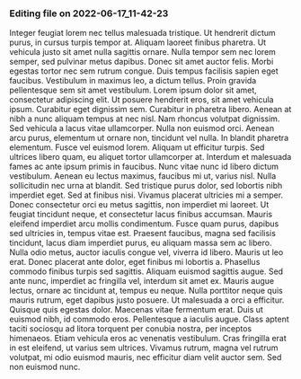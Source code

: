

### Editing file on 2022-06-17_11-42-23

Integer feugiat lorem nec tellus malesuada tristique. Ut hendrerit dictum purus, in cursus turpis tempor at. Aliquam laoreet finibus pharetra. Ut vehicula justo sit amet nulla sagittis ornare. Nulla tempor sem nec lorem semper, sed pulvinar metus dapibus. Donec sit amet auctor felis. Morbi egestas tortor nec sem rutrum congue. Duis tempus facilisis sapien eget faucibus. Vestibulum in maximus leo, a dictum tellus. Proin gravida pellentesque sem sit amet vestibulum. Lorem ipsum dolor sit amet, consectetur adipiscing elit. Ut posuere hendrerit eros, sit amet vehicula ipsum. Curabitur eget dignissim sem.
Curabitur in pharetra libero. Aenean at nibh a nunc aliquam tempus at nec nisl. Nam rhoncus volutpat dignissim. Sed vehicula a lacus vitae ullamcorper. Nulla non euismod orci. Aenean arcu purus, elementum ut ornare non, tincidunt vel nulla. In blandit pharetra elementum. Fusce vel euismod lorem. Aliquam ut efficitur turpis. Sed ultrices libero quam, eu aliquet tortor ullamcorper at. Interdum et malesuada fames ac ante ipsum primis in faucibus.
Nunc vitae nunc id libero dictum vestibulum. Aenean eu lectus maximus, faucibus mi ut, varius nisl. Nulla sollicitudin nec urna at blandit. Sed tristique purus dolor, sed lobortis nibh imperdiet eget. Sed at finibus nisi. Vivamus placerat ultricies mi a semper. Donec consectetur orci eu metus sagittis, non imperdiet mi laoreet. Ut feugiat tincidunt neque, et consectetur lacus finibus accumsan. Mauris eleifend imperdiet arcu mollis condimentum. Fusce quam purus, dapibus sed ultricies in, tempus vitae est. Praesent faucibus, magna sed facilisis tincidunt, lacus diam imperdiet purus, eu aliquam massa sem ac libero. Nulla odio metus, auctor iaculis congue vel, viverra id libero. Mauris ut leo erat. Donec placerat ante dolor, eget finibus mi lobortis a. Phasellus commodo finibus turpis sed sagittis.
Aliquam euismod sagittis augue. Sed ante nunc, imperdiet ac fringilla vel, interdum sit amet ex. Mauris augue lectus, ornare ac tincidunt at, tempus eu neque. Nulla porttitor neque quis mauris rutrum, eget dapibus justo posuere. Ut malesuada a orci a efficitur. Quisque quis egestas dolor. Maecenas vitae fermentum erat. Duis ut euismod nibh, id commodo eros. Pellentesque a iaculis augue. Class aptent taciti sociosqu ad litora torquent per conubia nostra, per inceptos himenaeos. Etiam vehicula eros ac venenatis vestibulum. Cras fringilla erat in est eleifend, ut varius sem ultrices. Vivamus rutrum, magna vel rutrum volutpat, mi odio euismod mauris, nec efficitur diam velit auctor sem. Sed non euismod nunc.


